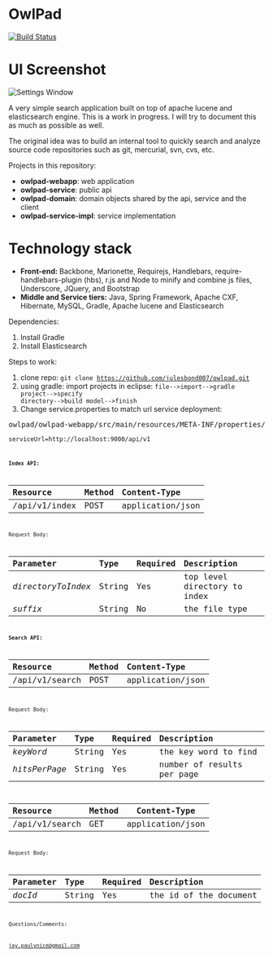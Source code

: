 OwlPad
==========
[![Build Status](https://travis-ci.org/julesbond007/owlpad.svg)](https://travis-ci.org/julesbond007/owlpad)

UI Screenshot
==========
![Settings Window](https://raw.github.com/julesbond007/owlpad/master/owlpad-webapp/src/main/webapp/resources/img/screenshot.png)

A very simple search application built on top of apache lucene and elasticsearch engine.  This is a work in progress.  I will try to document this as much as possible as well.

The original idea was to build an internal tool to quickly search and analyze source code repositories such as git, mercurial, svn, cvs, etc.

Projects in this repository: 

<ul>
<li><b>owlpad-webapp</b>: web application</li>
<li><b>owlpad-service</b>: public api</li>
<li><b>owlpad-domain</b>: domain objects shared by the api, service and the client</li>
<li><b>owlpad-service-impl</b>: service implementation</li>
</ul>

Technology stack
================
<ul>
<li><b>Front-end:</b> Backbone, Marionette, Requirejs, Handlebars, require-handlebars-plugin (hbs), r.js and Node to minify and combine js files, Underscore, JQuery, and Bootstrap</li>
<li><b>Middle and Service tiers:</b> Java, Spring Framework, Apache CXF, Hibernate, MySQL, Gradle, Apache lucene and Elasticsearch</li>
</ul>

Dependencies:
 
1. Install Gradle
2. Install Elasticsearch

Steps to work:

1. clone repo: 
  <code>git clone https://github.com/julesbond007/owlpad.git</code>
2. using gradle: import projects in eclipse:
  <code>file-->import-->gradle project-->specify directory-->build model-->finish</code>
3. Change service.properties to match url service deployment:
 <pre>owlpad/owlpad-webapp/src/main/resources/META-INF/properties/service.properties</pre>
 <code>serviceUrl=http://localhost:9000/api/v1<code>

<b>Index API:</b>

| Resource      | Method        | Content-Type      |
| :-------------|:--------------|:------------------|
| /api/v1/index | POST          | application/json  |

Request Body:

| Parameter          | Type       | Required |   Description                |
| :------------------|:-----------|:---------|:-----------------------------|
| *directoryToIndex* | String     | Yes      | top level directory to index |
| *suffix*           | String     | No       |the file type                 |

<b>Search API:</b>

| Resource       | Method        | Content-Type      |
| :--------------|:--------------|:------------------|
| /api/v1/search | POST          | application/json  |

Request Body:

| Parameter         | Type       | Required |   Description                  |
| :-----------------|:-----------|:---------|:-------------------------------|
| *keyWord*         | String     |Yes       | the key word to find           |
| *hitsPerPage*     | String     |Yes       | number of results per page     |


| Resource       | Method       | Content-Type     |
| :------------- |:-------------|------------------|
| /api/v1/search | GET          | application/json |

Request Body:

| Parameter         | Type       | Required |   Description         |
| ------------------|:-----------|:---------|:----------------------|
| *docId*           | String     | Yes      |the id of the document |


Questions/Comments:

jay.paulynice@gmail.com
